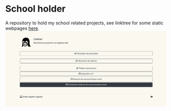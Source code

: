 # School holder
A repository to hold my school related projects, see linktree for some static webpages [here](https://aguilarlagunasarturo.github.io/school-holder/).
[![preview](.src/preview.png)](https://aguilarlagunasarturo.github.io/school-holder/)
